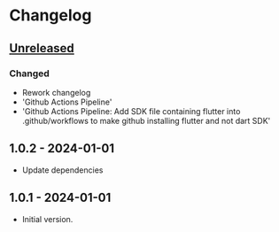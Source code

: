 # Changelog

## [Unreleased]

### Changed

- Rework changelog
- 'Github Actions Pipeline'
- 'Github Actions Pipeline: Add SDK file containing flutter into .github/workflows to make github installing flutter and not dart SDK'

## 1.0.2 - 2024-01-01

- Update dependencies

## 1.0.1 - 2024-01-01

- Initial version.

[Unreleased]: https://github.com/inlavigo/gg_periodic_timer/compare/1.0.2...HEAD
